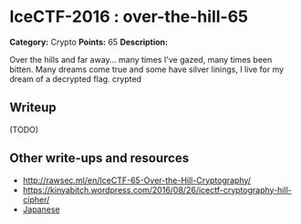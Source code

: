 # IceCTF-2016 : over-the-hill-65

**Category:** Crypto
**Points:** 65
**Description:**

Over the hills and far away... many times I've gazed, many times been bitten. Many dreams come true and some have silver linings, I live for my dream of a decrypted flag. crypted

## Writeup

(TODO)

## Other write-ups and resources

* http://rawsec.ml/en/IceCTF-65-Over-the-Hill-Cryptography/
* https://kinyabitch.wordpress.com/2016/08/26/icectf-cryptography-hill-cipher/
* [Japanese](https://ctftime.org/writeup/3819)
